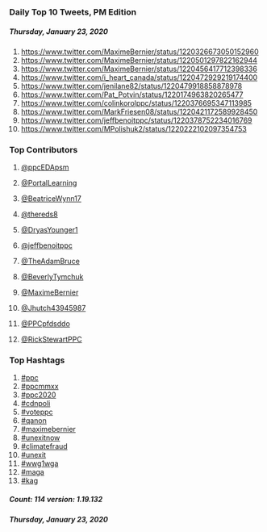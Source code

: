 ### Daily Top 10 Tweets, PM Edition
##### Thursday, January 23, 2020
 1) https://www.twitter.com/MaximeBernier/status/1220326673050152960
 2) https://www.twitter.com/MaximeBernier/status/1220501297822162944
 3) https://www.twitter.com/MaximeBernier/status/1220456417712398336
 4) https://www.twitter.com/i_heart_canada/status/1220472929219174400
 5) https://www.twitter.com/jenilane82/status/1220479918858878978
 6) https://www.twitter.com/Pat_Potvin/status/1220174963820265477
 7) https://www.twitter.com/colinkorolppc/status/1220376695347113985
 8) https://www.twitter.com/MarkFriesen08/status/1220421172589928450
 9) https://www.twitter.com/jeffbenoitppc/status/1220378752234016769
10) https://www.twitter.com/MPolishuk2/status/1220222102097354753

### Top Contributors
  1) [@ppcEDApsm](https://www.twitter.com/ppcEDApsm)
  2) [@PortalLearning](https://www.twitter.com/PortalLearning)
  3) [@BeatriceWynn17](https://www.twitter.com/BeatriceWynn17)
  4) [@thereds8](https://www.twitter.com/thereds8)
  5) [@DryasYounger1](https://www.twitter.com/DryasYounger1)
  6) [@jeffbenoitppc](https://www.twitter.com/jeffbenoitppc)
  7) [@TheAdamBruce](https://www.twitter.com/TheAdamBruce)
  8) [@BeverlyTymchuk](https://www.twitter.com/BeverlyTymchuk)
  9) [@MaximeBernier](https://www.twitter.com/MaximeBernier)
 10) [@Jhutch43945987](https://www.twitter.com/Jhutch43945987)

 11) [@PPCpfdsddo](https://www.twitter.com/PPCpfdsddo)
 12) [@RickStewartPPC](https://www.twitter.com/RickStewartPPC)


### Top Hashtags

  1) [#ppc](https://www.twitter.com/hashtag/ppc)
  2) [#ppcmmxx](https://www.twitter.com/hashtag/ppcmmxx)
  3) [#ppc2020](https://www.twitter.com/hashtag/ppc2020)
  4) [#cdnpoli](https://www.twitter.com/hashtag/cdnpoli)
  5) [#voteppc](https://www.twitter.com/hashtag/voteppc)
  6) [#qanon](https://www.twitter.com/hashtag/qanon)
  7) [#maximebernier](https://www.twitter.com/hashtag/maximebernier)
  8) [#unexitnow](https://www.twitter.com/hashtag/unexitnow)
  9) [#climatefraud](https://www.twitter.com/hashtag/climatefraud)
 10) [#unexit](https://www.twitter.com/hashtag/unexit)
 11) [#wwg1wga](https://www.twitter.com/hashtag/wwg1wga)
 12) [#maga](https://www.twitter.com/hashtag/maga)
 13) [#kag](https://www.twitter.com/hashtag/kag)

##### Count: 114	version: 1.19.132
##### Thursday, January 23, 2020

